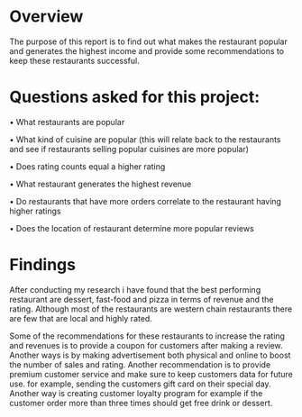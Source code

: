 # Overview
The purpose of this report is to find out what makes the restaurant popular and generates the highest income and provide some recommendations to keep these restaurants successful.

# Questions asked for this project:
• What restaurants are popular

• What kind of cuisine are popular (this will relate back to the restaurants and see if restaurants selling popular cuisines are more popular)

• Does rating counts equal a higher rating

• What restaurant generates the highest revenue

• Do restaurants that have more orders correlate to the restaurant having higher ratings

• Does the location of restaurant determine more popular reviews

# Findings
After conducting my research i have found that the best performing restaurant are dessert, fast-food and pizza in terms of revenue and the rating. Although most of the restaurants are western chain restaurants there are few that are local and highly rated.

Some of the recommendations for these restaurants to increase the rating and revenues is to provide a coupon for customers after making a review. Another ways is by making advertisement both physical and online to boost the number of sales and rating. Another recommendation is to provide premium customer service and make sure to keep customers data for future use. for example, sending the customers gift card on their special day. Another way is creating customer loyalty program for example if the customer order more than three times should get free drink or dessert.

